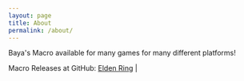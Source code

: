```yaml
---
layout: page
title: About
permalink: /about/
---
```


Baya's Macro available for many games for many different platforms!

Macro Releases at GitHub:
[Elden Ring](https://github.com/bayamacro/Baya-Macro-Elden-Ring-Edition/releases) |



